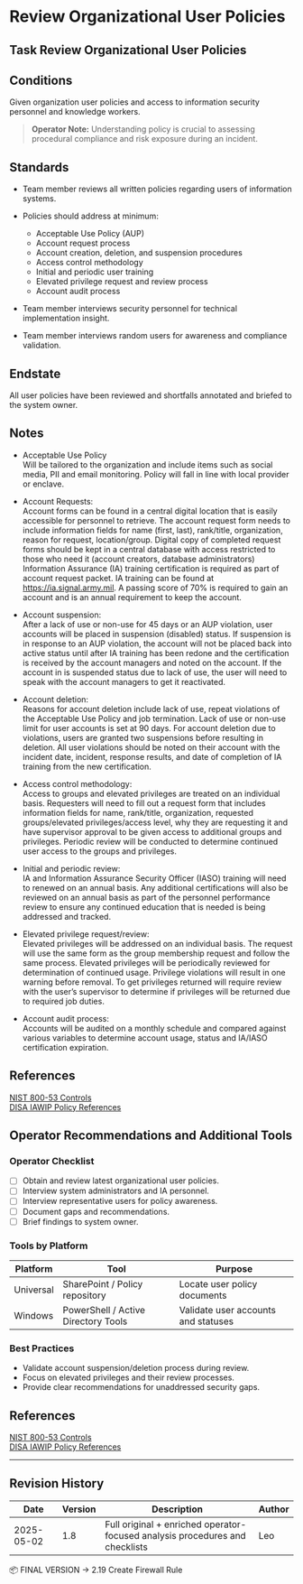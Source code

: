 # Review Organizational User Policies

## Task Review Organizational User Policies

## Conditions

Given organization user policies and access to information security personnel and knowledge workers.

> **Operator Note:** Understanding policy is crucial to assessing procedural compliance and risk exposure during an incident.

## Standards

* Team member reviews all written policies regarding users of information systems.  
* Policies should address at minimum:
    * Acceptable Use Policy (AUP)
    * Account request process
    * Account creation, deletion, and suspension procedures
    * Access control methodology
    * Initial and periodic user training
    * Elevated privilege request and review process
    * Account audit process

* Team member interviews security personnel for technical implementation insight.  
* Team member interviews random users for awareness and compliance validation.


## Endstate  
All user policies have been reviewed and shortfalls annotated and briefed to the system owner.  


## Notes  
* Acceptable Use Policy  
Will be tailored to the organization and include items such as social media, PII and email monitoring. Policy will fall in line with local provider or enclave.  

* Account Requests:  
Account forms can be found in a central digital location that is easily accessible for personnel to retrieve. The account request form needs to include information fields for name (first, last), rank/title, organization, reason for request, location/group. Digital copy of completed request forms should be kept in a central database with access restricted to those who need it (account creators, database administrators) Information Assurance (IA) training certification is required as part of account request packet. IA training can be found at https://ia.signal.army.mil. A passing score of 70% is required to gain an account and is an annual requirement to keep the account.  

* Account suspension:  
After a lack of use or non-use for 45 days or an AUP violation, user accounts will be placed in suspension (disabled) status. If suspension is in response to an AUP violation, the account will not be placed back into active status until after IA training has been redone and the certification is received by the account managers and noted on the account. If the account in is suspended status due to lack of use, the user will need to speak with the account managers to get it reactivated.  

* Account deletion:  
Reasons for account deletion include lack of use, repeat violations of the Acceptable Use Policy and job termination. Lack of use or non-use limit for user accounts is set at 90 days. For account deletion due to violations, users are granted two suspensions before resulting in deletion. All user violations should be noted on their account with the incident date, incident, response results, and date of completion of IA training from the new certification.  

* Access control methodology:   
Access to groups and elevated privileges are treated on an individual basis. Requesters will need to fill out a request form that includes information fields for name, rank/title, organization, requested groups/elevated privileges/access level, why they are requesting it and have supervisor approval to be given access to additional groups and privileges. Periodic review will be conducted to determine continued user access to the groups and privileges.  

* Initial and periodic review:  
IA and Information Assurance Security Officer (IASO) training will need to renewed on an annual basis. Any additional certifications will also be reviewed on an annual basis as part of the personnel performance review to ensure any continued education that is needed is being addressed and tracked.

* Elevated privilege request/review:  
Elevated privileges will be addressed on an individual basis. The request will use the same form as the group membership request and follow the same process. Elevated privileges will be periodically reviewed for determination of continued usage. Privilege violations will result in one warning before removal. To get privileges returned will require review with the user’s supervisor to determine if privileges will be returned due to required job duties.  

* Account audit process:  
Accounts will be audited on a monthly schedule and compared against various variables to determine account usage, status and IA/IASO certification expiration.  


## References  
[NIST 800-53 Controls](https://nvd.nist.gov/download/800-53/800-53-controls.xml)  
[DISA IAWIP Policy References](http://iase.disa.mil/iawip/Pages/policyref.aspx)  


## Operator Recommendations and Additional Tools

### Operator Checklist

- [ ] Obtain and review latest organizational user policies.
- [ ] Interview system administrators and IA personnel.
- [ ] Interview representative users for policy awareness.
- [ ] Document gaps and recommendations.
- [ ] Brief findings to system owner.

### Tools by Platform

| Platform | Tool | Purpose |
|----------|------|---------|
| Universal | SharePoint / Policy repository | Locate user policy documents |
| Windows | PowerShell / Active Directory Tools | Validate user accounts and statuses |

### Best Practices

- Validate account suspension/deletion process during review.
- Focus on elevated privileges and their review processes.
- Provide clear recommendations for unaddressed security gaps.

## References

[NIST 800-53 Controls](https://nvd.nist.gov/download/800-53/800-53-controls.xml)  
[DISA IAWIP Policy References](http://iase.disa.mil/iawip/Pages/policyref.aspx)

---

## Revision History

| Date | Version | Description | Author |
|------|---------|-------------|--------|
| 2025-05-02 | 1.8 | Full original + enriched operator-focused analysis procedures and checklists | Leo |
📦 FINAL VERSION → 2.19 Create Firewall Rule
